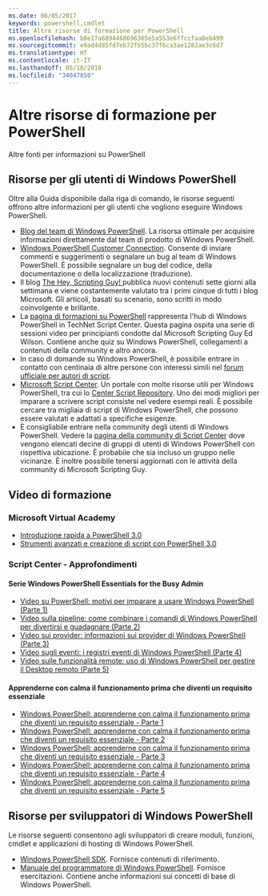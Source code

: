 ```yaml
---
ms.date: 06/05/2017
keywords: powershell,cmdlet
title: Altre risorse di formazione per PowerShell
ms.openlocfilehash: b0e17a6894468696365e5a553e6ffccfaa8eb499
ms.sourcegitcommit: e9ad4d85fd7eb72fb5bc37f6ca3ae1282ae3c6d7
ms.translationtype: HT
ms.contentlocale: it-IT
ms.lasthandoff: 05/10/2018
ms.locfileid: "34047850"
---
```

# <a name="more-powershell-learning"></a>Altre risorse di formazione per PowerShell

Altre fonti per informazioni su PowerShell

## <a name="resources-for-windows-powershell-users"></a>Risorse per gli utenti di Windows PowerShell

Oltre alla Guida disponibile dalla riga di comando, le risorse seguenti offrono altre informazioni per gli utenti che vogliono eseguire Windows PowerShell.

- [Blog del team di Windows PowerShell](http://blogs.msdn.com/b/powershell/). La risorsa ottimale per acquisire informazioni direttamente dal team di prodotto di Windows PowerShell.
- [Windows PowerShell Customer Connection](http://Connect.Microsoft.com/PowerShell). Consente di inviare commenti e suggerimenti o segnalare un bug al team di Windows PowerShell. È possibile segnalare un bug del codice, della documentazione o della localizzazione (traduzione).
- Il blog [The Hey, Scripting Guy! ](https://blogs.technet.microsoft.com/heyscriptingguy/) pubblica nuovi contenuti sette giorni alla settimana e viene costantemente valutato tra i primi cinque di tutti i blog Microsoft. Gli articoli, basati su scenario, sono scritti in modo coinvolgente e brillante.
- La [pagina di formazioni su PowerShell](https://blogs.technet.microsoft.com/heyscriptingguy/2015/01/04/weekend-scripter-the-best-ways-to-learn-powershell/) rappresenta l'hub di Windows PowerShell in TechNet Script Center. Questa pagina ospita una serie di sessioni video per principianti condotte dal Microsoft Scripting Guy Ed Wilson. Contiene anche quiz su Windows PowerShell, collegamenti a contenuti della community e altro ancora.
- In caso di domande su Windows PowerShell, è possibile entrare in contatto con centinaia di altre persone con interessi simili nel [forum ufficiale per autori di script](http://social.technet.microsoft.com/forums/itcg/threads/).
- [Microsoft Script Center](https://technet.microsoft.com/scriptcenter). Un portale con molte risorse utili per Windows PowerShell, tra cui lo [Center Script Repository](http://gallery.technet.microsoft.com/scriptcenter/). Uno dei modi migliori per imparare a scrivere script consiste nel vedere esempi reali. È possibile cercare tra migliaia di script di Windows PowerShell, che possono essere valutati e adattati a specifiche esigenze.
- È consigliabile entrare nella community degli utenti di Windows PowerShell. Vedere la [pagina della community di Script Center](https://technet.microsoft.com/scriptcenter/hh182567.aspx) dove vengono elencati decine di gruppi di utenti di Windows PowerShell con rispettiva ubicazione. È probabile che sia incluso un gruppo nelle vicinanze. È inoltre possibile tenersi aggiornati con le attività della community di Microsoft Scripting Guy.

## <a name="video-training"></a>Video di formazione

### <a name="microsoft-virtual-academy"></a>Microsoft Virtual Academy
- [Introduzione rapida a PowerShell 3.0](https://mva.microsoft.com/en-US/training-courses/getting-started-with-powershell-30-jump-start-8276)
- [Strumenti avanzati e creazione di script con PowerShell 3.0](https://mva.microsoft.com/en-US/training-courses/advanced-tools-scripting-with-powershell-30-jump-start-8231)

### <a name="script-center-learn"></a>Script Center - Approfondimenti
#### <a name="windows-powershell-essentials-for-the-busy-admin-series"></a>Serie Windows PowerShell Essentials for the Busy Admin
- [Video su PowerShell: motivi per imparare a usare Windows PowerShell &#40;Parte 1&#41;](http://dlbmodigital.microsoft.com/webcasts/wmv/23976_Dnl_L.wmv)
- [Video sulla pipeline: come combinare i comandi di Windows PowerShell per divertirsi e guadagnare &#40;Parte 2&#41;](http://dlbmodigital.microsoft.com/webcasts/wmv/23977_Dnl_L.wmv)
- [Video sui provider: informazioni sui provider di Windows PowerShell &#40;Parte 3&#41;](http://dlbmodigital.microsoft.com/webcasts/wmv/23978_Dnl_L.wmv)
- [Video sugli eventi: i registri eventi di Windows PowerShell &#40;Parte 4&#41;](http://dlbmodigital.microsoft.com/webcasts/wmv/23979_Dnl_L.wmv)
- [Video sulle funzionalità remote: uso di Windows PowerShell per gestire il Desktop remoto &#40;Parte 5&#41;](http://dlbmodigital.microsoft.com/webcasts/wmv/23980_Dnl_L.wmv)

#### <a name="learn-it-now-before-its-an-emergency"></a>Apprenderne con calma il funzionamento prima che diventi un requisito essenziale
- [Windows PowerShell: apprenderne con calma il funzionamento prima che diventi un requisito essenziale - Parte 1](http://dlbmodigital.microsoft.com/webcasts/wmv/1032481530_Dnl_L.wmv)
- [Windows PowerShell: apprenderne con calma il funzionamento prima che diventi un requisito essenziale - Parte 2](http://dlbmodigital.microsoft.com/webcasts/wmv/1032481542_Dnl_L.wmv)
- [Windows PowerShell: apprenderne con calma il funzionamento prima che diventi un requisito essenziale - Parte 3](http://dlbmodigital.microsoft.com/webcasts/wmv/1032481548_Dnl_L.wmv)
- [Windows PowerShell: apprenderne con calma il funzionamento prima che diventi un requisito essenziale - Parte 4](http://dlbmodigital.microsoft.com/webcasts/wmv/1032481552_Dnl_L.wmv)
- [Windows PowerShell: apprenderne con calma il funzionamento prima che diventi un requisito essenziale - Parte 5](http://dlbmodigital.microsoft.com/webcasts/wmv/1032481554_Dnl_L.wmv)

## <a name="resources-for-windows-powershell-developers"></a>Risorse per sviluppatori di Windows PowerShell

Le risorse seguenti consentono agli sviluppatori di creare moduli, funzioni, cmdlet e applicazioni di hosting di Windows PowerShell.

- [Windows PowerShell SDK](http://go.microsoft.com/fwlink/p/?LinkID=89595). Fornisce contenuti di riferimento.
- [Manuale del programmatore di Windows PowerShell](http://go.microsoft.com/fwlink/p/?LinkID=89596). Fornisce esercitazioni. Contiene anche informazioni sui concetti di base di Windows PowerShell.
